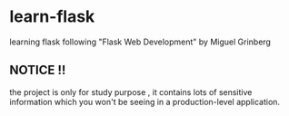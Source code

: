 # learn-flask
learning flask following "Flask Web Development" by Miguel Grinberg

## NOTICE !!
the project is only for study purpose , it contains lots of sensitive information which you won't be seeing in a production-level application.